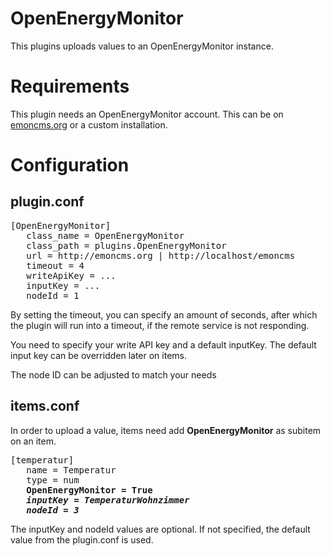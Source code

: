 # OpenEnergyMonitor
This plugins uploads values to an OpenEnergyMonitor instance.

Requirements
============
This plugin needs an OpenEnergyMonitor account. This can be on [emoncms.org](http://emoncms.org/) or a custom installation.

# Configuration

## plugin.conf
<pre>
[OpenEnergyMonitor]
   class_name = OpenEnergyMonitor
   class_path = plugins.OpenEnergyMonitor
   url = http://emoncms.org | http://localhost/emoncms
   timeout = 4
   writeApiKey = ...
   inputKey = ...
   nodeId = 1
</pre>

By setting the timeout, you can specify an amount of seconds, after which the plugin will run into a timeout, if the remote service is not responding.

You need to specify your write API key and a default inputKey. The default input key can be overridden later on items.

The node ID can be adjusted to match your needs

## items.conf

In order to upload a value, items need add <b>OpenEnergyMonitor</b> as subitem on an item.
<pre>
[temperatur]
   name = Temperatur
   type = num
   <b>OpenEnergyMonitor = True
   <i>inputKey = TemperaturWohnzimmer
   nodeId = 3</i></b>
</pre>
The inputKey and nodeId values are optional. If not specified, the default value from the plugin.conf is used.